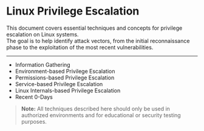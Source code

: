 # Linux Privilege Escalation

This document covers essential techniques and concepts for privilege escalation on Linux systems.  
The goal is to help identify attack vectors, from the initial reconnaissance phase to the exploitation of the most recent vulnerabilities.

---

-  Information Gathering
-  Environment-based Privilege Escalation
-  Permissions-based Privilege Escalation
-  Service-based Privilege Escalation
-  Linux Internals-based Privilege Escalation
-  Recent 0-Days


> **Note:** All techniques described here should only be used in authorized environments and for educational or security testing purposes.
